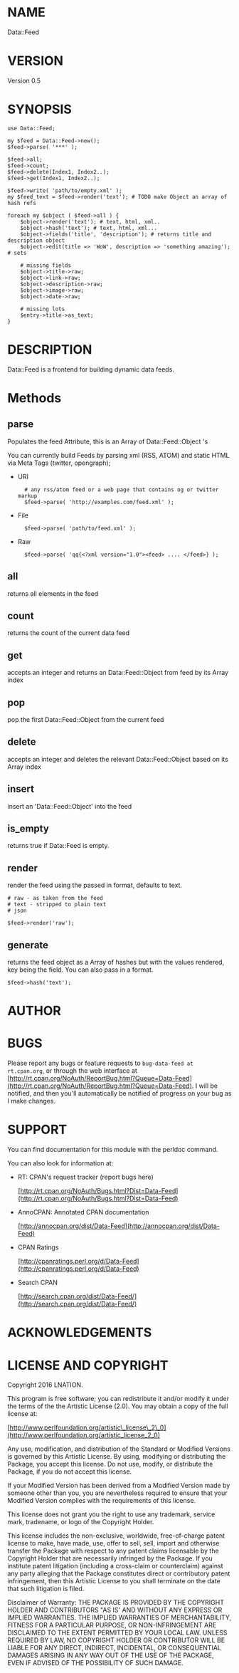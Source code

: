 # NAME

Data::Feed

# VERSION

Version 0.5

# SYNOPSIS 

    use Data::Feed;

    my $feed = Data::Feed->new();
    $feed->parse( '***' );

    $feed->all;
    $feed->count;
    $feed->delete(Index1, Index2..);
    $feed->get(Index1, Index2..);

    $feed->write( 'path/to/empty.xml' );
    my $feed_text = $feed->render('text'); # TODO make Object an array of hash refs

    foreach my $object ( $feed->all ) {
        $object->render('text'); # text, html, xml..
        $object->hash('text'); # text, html, xml...
        $object->fields('title', 'description'); # returns title and description object
        $object->edit(title => 'WoW', description => 'something amazing'); # sets
        
        # missing fields
        $object->title->raw;
        $object->link->raw;
        $object->description->raw;
        $object->image->raw;
        $object->date->raw;
        
        # missing lots
        $entry->title->as_text;
    }

# DESCRIPTION

Data::Feed is a frontend for building dynamic data feeds.

# Methods

## parse

Populates the feed Attribute, this is an Array of Data::Feed::Object 's

You can currently build Feeds by parsing xml (RSS, ATOM) and static HTML via Meta Tags (twitter, opengraph);

- URI

        # any rss/atom feed or a web page that contains og or twitter markup
        $feed->parse( 'http://examples.com/feed.xml' );

- File

        $feed->parse( 'path/to/feed.xml' );

- Raw 

        $feed->parse( 'qq{<?xml version="1.0"><feed> .... </feed>} );

## all

returns all elements in the feed

## count

returns the count of the current data feed

## get

accepts an integer and returns an Data::Feed::Object from feed by its Array index

## pop

pop the first Data::Feed::Object from the current feed

## delete

accepts an integer and deletes the relevant Data::Feed::Object based on its Array index

## insert

insert an 'Data::Feed::Object' into the feed

## is\_empty

returns true if Data::Feed is empty.

## render

render the feed using the passed in format, defaults to text.

    # raw - as taken from the feed
    # text - stripped to plain text
    # json 

    $feed->render('raw');

## generate

returns the feed object as a Array of hashes but with the values rendered, key being the field. You can also pass in a format.

    $feed->hash('text');

# AUTHOR

# BUGS

Please report any bugs or feature requests to `bug-data-feed at rt.cpan.org`, or through
the web interface at [http://rt.cpan.org/NoAuth/ReportBug.html?Queue=Data-Feed](http://rt.cpan.org/NoAuth/ReportBug.html?Queue=Data-Feed).  I will be notified, and then you'll
automatically be notified of progress on your bug as I make changes.

# SUPPORT

You can find documentation for this module with the perldoc command.

You can also look for information at:

- RT: CPAN's request tracker (report bugs here)

    [http://rt.cpan.org/NoAuth/Bugs.html?Dist=Data-Feed](http://rt.cpan.org/NoAuth/Bugs.html?Dist=Data-Feed)

- AnnoCPAN: Annotated CPAN documentation

    [http://annocpan.org/dist/Data-Feed](http://annocpan.org/dist/Data-Feed)

- CPAN Ratings

    [http://cpanratings.perl.org/d/Data-Feed](http://cpanratings.perl.org/d/Data-Feed)

- Search CPAN

    [http://search.cpan.org/dist/Data-Feed/](http://search.cpan.org/dist/Data-Feed/)

# ACKNOWLEDGEMENTS

# LICENSE AND COPYRIGHT

Copyright 2016 LNATION.

This program is free software; you can redistribute it and/or modify it
under the terms of the the Artistic License (2.0). You may obtain a
copy of the full license at:

[http://www.perlfoundation.org/artistic\_license\_2\_0](http://www.perlfoundation.org/artistic_license_2_0)

Any use, modification, and distribution of the Standard or Modified
Versions is governed by this Artistic License. By using, modifying or
distributing the Package, you accept this license. Do not use, modify,
or distribute the Package, if you do not accept this license.

If your Modified Version has been derived from a Modified Version made
by someone other than you, you are nevertheless required to ensure that
your Modified Version complies with the requirements of this license.

This license does not grant you the right to use any trademark, service
mark, tradename, or logo of the Copyright Holder.

This license includes the non-exclusive, worldwide, free-of-charge
patent license to make, have made, use, offer to sell, sell, import and
otherwise transfer the Package with respect to any patent claims
licensable by the Copyright Holder that are necessarily infringed by the
Package. If you institute patent litigation (including a cross-claim or
counterclaim) against any party alleging that the Package constitutes
direct or contributory patent infringement, then this Artistic License
to you shall terminate on the date that such litigation is filed.

Disclaimer of Warranty: THE PACKAGE IS PROVIDED BY THE COPYRIGHT HOLDER
AND CONTRIBUTORS "AS IS' AND WITHOUT ANY EXPRESS OR IMPLIED WARRANTIES.
THE IMPLIED WARRANTIES OF MERCHANTABILITY, FITNESS FOR A PARTICULAR
PURPOSE, OR NON-INFRINGEMENT ARE DISCLAIMED TO THE EXTENT PERMITTED BY
YOUR LOCAL LAW. UNLESS REQUIRED BY LAW, NO COPYRIGHT HOLDER OR
CONTRIBUTOR WILL BE LIABLE FOR ANY DIRECT, INDIRECT, INCIDENTAL, OR
CONSEQUENTIAL DAMAGES ARISING IN ANY WAY OUT OF THE USE OF THE PACKAGE,
EVEN IF ADVISED OF THE POSSIBILITY OF SUCH DAMAGE.
